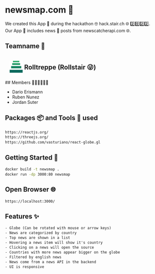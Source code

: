 # newsmap.com 📰
We created this App 📱 during the hackathon 🤓 hack.stair.ch 🌐 2️⃣0️⃣2️⃣2️⃣. Our App 📱 includes news 📰 posts from newscatcherapi.com 🌐. 

## Teamname 📍
<br>
<div style=" position: absolute;">
    <h2 style="margin-left:15px; display: inline; vertical-align:middle;"> 
        <img style="display: inline; vertical-align:middle;" height=50 src="assets/rolltreppe.gif" alt="Alt text" title="Optional title"/>
        Rolltreppe (Rollstair 😜)
    </h2>
<div>

## Members 🏃🏼🏃🏼🏃🏼
- Dario Erismann
- Ruben Nunez
- Jordan Suter

## Packages 📦 and Tools 🔨 used

```bash
https://reactjs.org/
https://threejs.org/
https://github.com/vasturiano/react-globe.gl

```


## Getting Started 🐳

```bash
docker build -t newsmap .
docker run -dp 3000:80 newsmap
```


## Open Browser 🌐
```bash
https://localhost:3000/
```
    
## Features ✨
    - Globe (Can be rotated with mouse or arrow keys)
    - News are categorized by country
    - Top news are shown in a list
    - Hovering a news item will show it's country
    - Clicking on a news will open the source
    - Countries with more news appear bigger on the globe
    - Filtered by english news
    - News come from a news API in the backend
    - UI is responsive
